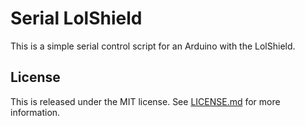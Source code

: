 # Serial LolShield

This is a simple serial control script for an Arduino with the LolShield.


## License

This is released under the MIT license. See [LICENSE.md](LICENSE.md) for more information.
